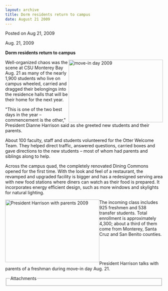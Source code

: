 ```yaml
---
layout: archive
title: Dorm residents return to campus
date: August 21 2009
---
```





<span class="date">Posted on Aug 21, 2009    </span>
<p>Aug. 21, 2009<br/></p>
<strong>Dorm residents return to campus</strong>
<p><img alt="move-in day 2009" height="200" src="http://news.csumb.edu/sites/default/files/65/igx_migrate/images/move-in2.jpg" style="float:right" width="301">Well-organized chaos was the
scene at CSU Monterey Bay Aug. 21 as many of the nearly 1,900
students who live on campus wheeled, carried and dragged their
belongings into the residence halls that will be their home for the
next year.</img></p>
<p>&quot;This is one of the two best days in the year &#x2013; commencement is
the other,&quot; President Dianne Harrison said as she greeted new
students and their parents.</p>
<p>About 100 faculty, staff and students volunteered for the Otter
Welcome Team. They helped direct traffic, answered questions,
carried boxes and gave directions to the new students &#x2013; most of
whom had parents and siblings along to help.</p>
<p>Across the campus quad, the completely renovated Dining Commons
opened for the first time. With the look and feel of a restaurant,
the revamped and upgraded facility is bigger and has a redesigned
serving area with new food stations where diners can watch as their
food is prepared. It incorporates energy efficient design, such as
more windows and skylights for natural lighting.</p>
<p><img alt="President Harrison with parents 2009" height="200" src="http://news.csumb.edu/sites/default/files/65/igx_migrate/images/Dianne_parents2.jpg" style="float:left" width="301">The incoming class includes 925
freshmen and 538 transfer students. Total enrollment is
approximately 4,300; about a third of them come from Monterey,
Santa Cruz and San Benito counties.</img></p>
<p>&#xA0;</p>
<p>&#xA0;</p>
<p>President Harrison talks with parents of a freshman during
move-in day Aug. 21.</p>
<fieldset class="fieldgroup group-attachments">
<legend>Attachments</legend>
<div class="field field-type-emvideo field-field-attach-video">
<div class="field-items">
<div class="field-item odd">
<div class="emvideo emvideo-video emvideo-"/>
</div>
</div>
</div>
</fieldset>





